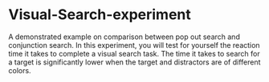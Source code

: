# Visual-Search-experiment
A demonstrated example on comparison between pop out search and conjunction search. In this experiment, you will test for yourself the reaction time it takes to complete a visual search task. The time it takes to search for a target is significantly lower when the target and distractors are of different colors. 
